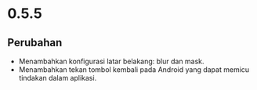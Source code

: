 # 0.5.5

## Perubahan

- Menambahkan konfigurasi latar belakang: blur dan mask.
- Menambahkan tekan tombol kembali pada Android yang dapat memicu tindakan dalam aplikasi.
